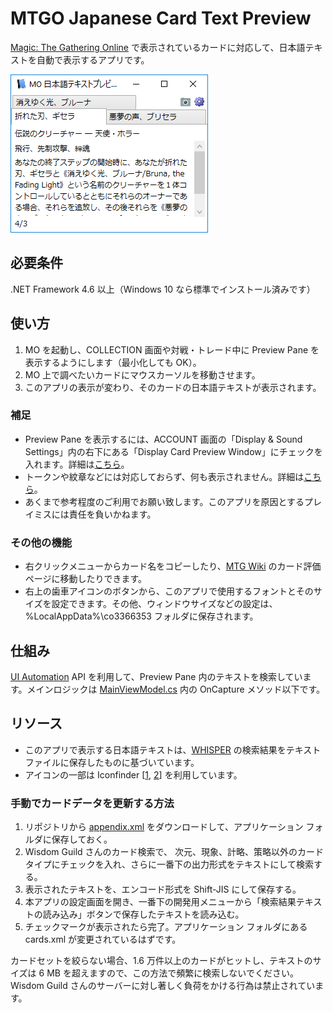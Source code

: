 # MTGO Japanese Card Text Preview
[Magic: The Gathering Online](http://www.mtgo.com/) で表示されているカードに対応して、日本語テキストを自動で表示するアプリです。

![Screenshot v1.3.0](https://github.com/fog-bank/mojp/blob/master/images/screenshot.png)

## 必要条件
.NET Framework 4.6 以上（Windows 10 なら標準でインストール済みです）

## 使い方
1. MO を起動し、COLLECTION 画面や対戦・トレード中に Preview Pane を表示するようにします（最小化しても OK）。
2. MO 上で調べたいカードにマウスカーソルを移動させます。
3. このアプリの表示が変わり、そのカードの日本語テキストが表示されます。

### 補足
* Preview Pane を表示するには、ACCOUNT 画面の「Display & Sound Settings」内の右下にある「Display Card Preview Window」にチェックを入れます。詳細は[こちら](https://github.com/fog-bank/mojp/wiki/Preview-Pane-%E3%82%92%E8%A1%A8%E7%A4%BA%E3%81%95%E3%81%9B%E3%82%8B%E6%96%B9%E6%B3%95)。
* トークンや紋章などには対応しておらず、何も表示されません。詳細は[こちら](https://github.com/fog-bank/mojp/wiki/%E4%B8%8D%E5%85%B7%E5%90%88)。
* あくまで参考程度のご利用でお願い致します。このアプリを原因とするプレイミスには責任を負いかねます。

### その他の機能
* 右クリックメニューからカード名をコピーしたり、[MTG Wiki](http://mtgwiki.com/) のカード評価ページに移動したりできます。
* 右上の歯車アイコンのボタンから、このアプリで使用するフォントとそのサイズを設定できます。その他、ウィンドウサイズなどの設定は、%LocalAppData%\co3366353 フォルダに保存されます。

## 仕組み
[UI Automation](https://msdn.microsoft.com/ja-jp/library/ms753388.aspx) API を利用して、Preview Pane 内のテキストを検索しています。メインロジックは [MainViewModel.cs](https://github.com/fog-bank/mojp/blob/master/mojp/MainViewModel.cs) 内の OnCapture メソッド以下です。

## リソース
* このアプリで表示する日本語テキストは、[WHISPER](http://whisper.wisdom-guild.net/) の検索結果をテキストファイルに保存したものに基づいています。
* アイコンの一部は Iconfinder \[[1](https://www.iconfinder.com/icons/6000/book_dictionary_learn_school_translate_icon#size=128), [2](https://www.iconfinder.com/icons/285680/camera_icon#size=16)\] を利用しています。

### 手動でカードデータを更新する方法
1. リポジトリから [appendix.xml](https://github.com/fog-bank/mojp/blob/master/mojp/appendix.xml) をダウンロードして、アプリケーション フォルダに保存しておく。
2. Wisdom Guild さんのカード検索で、 次元、現象、計略、策略以外のカードタイプにチェックを入れ、さらに一番下の出力形式をテキストにして検索する。
3. 表示されたテキストを、エンコード形式を Shift-JIS にして保存する。
4. 本アプリの設定画面を開き、一番下の開発用メニューから「検索結果テキストの読み込み」ボタンで保存したテキストを読み込む。
5. チェックマークが表示されたら完了。アプリケーション フォルダにある cards.xml が変更されているはずです。

カードセットを絞らない場合、1.6 万件以上のカードがヒットし、テキストのサイズは 6 MB を超えますので、この方法で頻繁に検索しないでください。Wisdom Guild さんのサーバーに対し著しく負荷をかける行為は禁止されています。